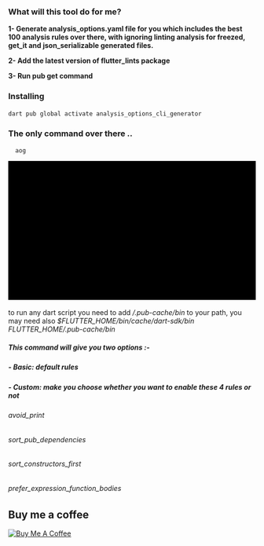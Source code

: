 ### What will this tool do for me?

**1- Generate analysis_options.yaml file for you which includes the best 100 analysis rules over there, with
ignoring linting analysis for freezed, get_it and json_serializable generated files.**

**2- Add the latest version of flutter_lints package** 

**3- Run pub get command**
### Installing
```shell
dart pub global activate analysis_options_cli_generator
```
### The only command over there ..
```shell
  aog
```
![alt text](https://github.com/MoGaaber/analysis_options_cli_generator/blob/master/assets/sample.gif?raw=true)

to run any dart script you need to add _/.pub-cache/bin_ to your path, you may need also _$FLUTTER_HOME/bin/cache/dart-sdk/bin_ _FLUTTER_HOME/.pub-cache/bin_
##### This command will give you two options :-
##### - _Basic_: default rules
##### - _Custom_: make you choose whether you want to enable these 4 rules or not
###### avoid_print
###### sort_pub_dependencies
###### sort_constructors_first
###### prefer_expression_function_bodies

## Buy me a coffee


<a href="https://www.buymeacoffee.com/mogaber" target="_blank"><img src="https://www.buymeacoffee.com/assets/img/custom_images/orange_img.png" alt="Buy Me A Coffee" style="height: auto !important;width: auto !important;" ></a>
